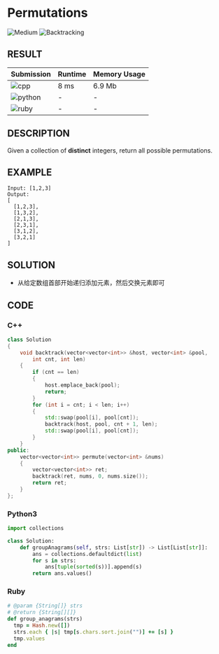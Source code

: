 # Permutations

![Medium](https://img.shields.io/badge/-Medium-f0ad4e.svg) ![Backtracking](https://img.shields.io/badge/回溯法-Backtracking-007ec6.svg)

## RESULT

| Submission                                                        | Runtime | Memory Usage |
| ----------------------------------------------------------------- | ------- | ------------ |
| ![cpp](https://img.shields.io/badge/leetcode046-cpp-f34b7d.svg)   | 8 ms    | 6.9 Mb       |
| ![python](https://img.shields.io/badge/leetcode046-py-3572A5.svg) | -       | -            |
| ![ruby](https://img.shields.io/badge/leetcode046-rb-701516.svg)   | -       | -            |

## DESCRIPTION

Given a collection of **distinct** integers, return all possible permutations.

## EXAMPLE

```plain
Input: [1,2,3]
Output:
[
  [1,2,3],
  [1,3,2],
  [2,1,3],
  [2,3,1],
  [3,1,2],
  [3,2,1]
]
```

## SOLUTION

* 从给定数组首部开始递归添加元素，然后交换元素即可

## CODE

### C++

```cpp
class Solution
{
    void backtrack(vector<vector<int>> &host, vector<int> &pool,
        int cnt, int len)
    {
        if (cnt == len)
        {
            host.emplace_back(pool);
            return;
        }
        for (int i = cnt; i < len; i++)
        {
            std::swap(pool[i], pool[cnt]);
            backtrack(host, pool, cnt + 1, len);
            std::swap(pool[i], pool[cnt]);
        }
    }
public:
    vector<vector<int>> permute(vector<int> &nums)
    {
        vector<vector<int>> ret;
        backtrack(ret, nums, 0, nums.size());
        return ret;
    }
};
```

### Python3

```python
import collections

class Solution:
    def groupAnagrams(self, strs: List[str]) -> List[List[str]]:
        ans = collections.defaultdict(list)
        for s in strs:
            ans[tuple(sorted(s))].append(s)
        return ans.values()
```

### Ruby

```ruby
# @param {String[]} strs
# @return {String[][]}
def group_anagrams(strs)
  tmp = Hash.new([])
  strs.each { |s| tmp[s.chars.sort.join("")] += [s] }
  tmp.values
end
```
